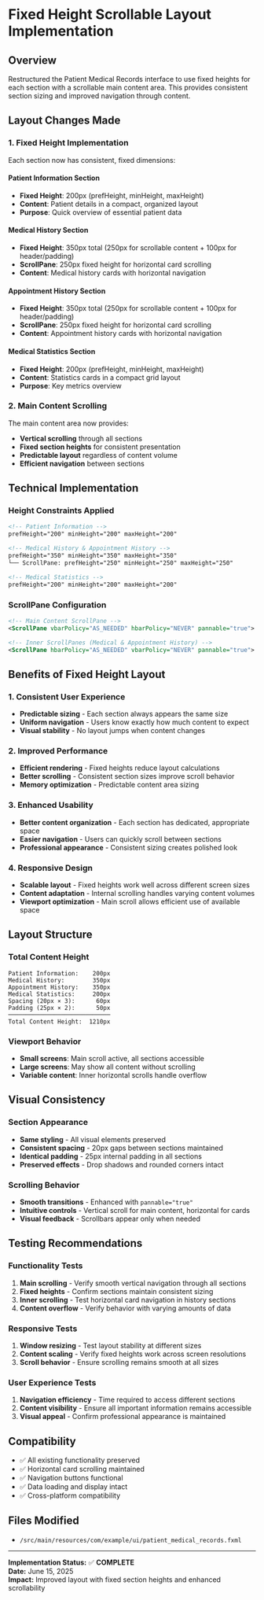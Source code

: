 # Fixed Height Scrollable Layout Implementation

## Overview
Restructured the Patient Medical Records interface to use fixed heights for each section with a scrollable main content area. This provides consistent section sizing and improved navigation through content.

## Layout Changes Made

### 1. Fixed Height Implementation

Each section now has consistent, fixed dimensions:

#### Patient Information Section
- **Fixed Height**: 200px (prefHeight, minHeight, maxHeight)
- **Content**: Patient details in a compact, organized layout
- **Purpose**: Quick overview of essential patient data

#### Medical History Section  
- **Fixed Height**: 350px total (250px for scrollable content + 100px for header/padding)
- **ScrollPane**: 250px fixed height for horizontal card scrolling
- **Content**: Medical history cards with horizontal navigation

#### Appointment History Section
- **Fixed Height**: 350px total (250px for scrollable content + 100px for header/padding)  
- **ScrollPane**: 250px fixed height for horizontal card scrolling
- **Content**: Appointment history cards with horizontal navigation

#### Medical Statistics Section
- **Fixed Height**: 200px (prefHeight, minHeight, maxHeight)
- **Content**: Statistics cards in a compact grid layout
- **Purpose**: Key metrics overview

### 2. Main Content Scrolling

The main content area now provides:
- **Vertical scrolling** through all sections
- **Fixed section heights** for consistent presentation
- **Predictable layout** regardless of content volume
- **Efficient navigation** between sections

## Technical Implementation

### Height Constraints Applied
```xml
<!-- Patient Information -->
prefHeight="200" minHeight="200" maxHeight="200"

<!-- Medical History & Appointment History -->
prefHeight="350" minHeight="350" maxHeight="350"
└── ScrollPane: prefHeight="250" minHeight="250" maxHeight="250"

<!-- Medical Statistics -->
prefHeight="200" minHeight="200" maxHeight="200"
```

### ScrollPane Configuration
```xml
<!-- Main Content ScrollPane -->
<ScrollPane vbarPolicy="AS_NEEDED" hbarPolicy="NEVER" pannable="true">

<!-- Inner ScrollPanes (Medical & Appointment History) -->
<ScrollPane hbarPolicy="AS_NEEDED" vbarPolicy="NEVER" pannable="true">
```

## Benefits of Fixed Height Layout

### 1. Consistent User Experience
- **Predictable sizing** - Each section always appears the same size
- **Uniform navigation** - Users know exactly how much content to expect
- **Visual stability** - No layout jumps when content changes

### 2. Improved Performance
- **Efficient rendering** - Fixed heights reduce layout calculations
- **Better scrolling** - Consistent section sizes improve scroll behavior
- **Memory optimization** - Predictable content area sizing

### 3. Enhanced Usability
- **Better content organization** - Each section has dedicated, appropriate space
- **Easier navigation** - Users can quickly scroll between sections
- **Professional appearance** - Consistent sizing creates polished look

### 4. Responsive Design
- **Scalable layout** - Fixed heights work well across different screen sizes
- **Content adaptation** - Internal scrolling handles varying content volumes
- **Viewport optimization** - Main scroll allows efficient use of available space

## Layout Structure

### Total Content Height
```
Patient Information:    200px
Medical History:        350px  
Appointment History:    350px
Medical Statistics:     200px
Spacing (20px × 3):      60px
Padding (25px × 2):      50px
─────────────────────────────
Total Content Height:  1210px
```

### Viewport Behavior
- **Small screens**: Main scroll active, all sections accessible
- **Large screens**: May show all content without scrolling
- **Variable content**: Inner horizontal scrolls handle overflow

## Visual Consistency

### Section Appearance
- **Same styling** - All visual elements preserved
- **Consistent spacing** - 20px gaps between sections maintained
- **Identical padding** - 25px internal padding in all sections
- **Preserved effects** - Drop shadows and rounded corners intact

### Scrolling Behavior
- **Smooth transitions** - Enhanced with `pannable="true"`
- **Intuitive controls** - Vertical scroll for main content, horizontal for cards
- **Visual feedback** - Scrollbars appear only when needed

## Testing Recommendations

### Functionality Tests
1. **Main scrolling** - Verify smooth vertical navigation through all sections
2. **Fixed heights** - Confirm sections maintain consistent sizing
3. **Inner scrolling** - Test horizontal card navigation in history sections
4. **Content overflow** - Verify behavior with varying amounts of data

### Responsive Tests
1. **Window resizing** - Test layout stability at different sizes
2. **Content scaling** - Verify fixed heights work across screen resolutions
3. **Scroll behavior** - Ensure scrolling remains smooth at all sizes

### User Experience Tests
1. **Navigation efficiency** - Time required to access different sections
2. **Content visibility** - Ensure all important information remains accessible
3. **Visual appeal** - Confirm professional appearance is maintained

## Compatibility
- ✅ All existing functionality preserved
- ✅ Horizontal card scrolling maintained
- ✅ Navigation buttons functional
- ✅ Data loading and display intact
- ✅ Cross-platform compatibility

## Files Modified
- `/src/main/resources/com/example/ui/patient_medical_records.fxml`

---
**Implementation Status:** ✅ **COMPLETE**  
**Date:** June 15, 2025  
**Impact:** Improved layout with fixed section heights and enhanced scrollability
